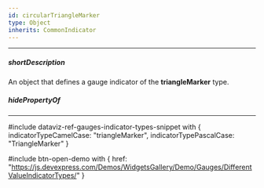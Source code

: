 ```yaml
---
id: circularTriangleMarker
type: Object
inherits: CommonIndicator
---
```

---
##### shortDescription
An object that defines a gauge indicator of the **triangleMarker** type.

##### hidePropertyOf

---
#include dataviz-ref-gauges-indicator-types-snippet with {
    indicatorTypeCamelCase: "triangleMarker",
    indicatorTypePascalCase: "TriangleMarker"
}

#include btn-open-demo with {
    href: "https://js.devexpress.com/Demos/WidgetsGallery/Demo/Gauges/DifferentValueIndicatorTypes/"
}